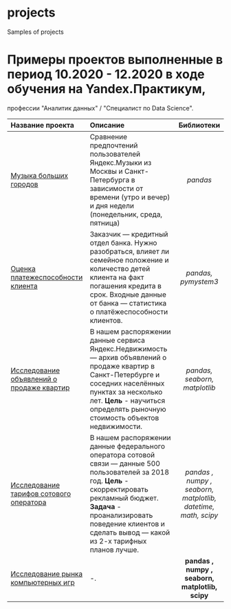 # projects
Samples of projects

# Примеры проектов выполненные в период 10.2020 - 12.2020 в ходе обучения на Yandex.Практикум,
профессии "Аналитик данных" / "Специалист по Data Science".

| Название проекта              | Описание           | Библиотеки                    |
| :-------------------- | :--------------------- |:---------------------------:|
|  [Музыка больших городов](./project_spr01.ipynb) | Сравнение предпочтений пользователей Яндекс.Музыки из Москвы и Санкт-Петербурга в зависимости от времени (утро и вечер) и дня недели (понедельник, среда, пятница)| *pandas* |
|[Оценка платежеспособности клиента](/project_spr02.ipynb)|Заказчик — кредитный отдел банка. Нужно разобраться, влияет ли семейное положение и количество детей клиента на факт погашения кредита в срок. Входные данные от банка — статистика о платёжеспособности клиентов.|*pandas,  pymystem3*|
|[Исследование объявлений о продаже квартир](/project_spr03.ipynb)|В нашем распоряжении данные сервиса Яндекс.Недвижимость — архив объявлений о продаже квартир в Санкт-Петербурге и соседних населённых пунктах за несколько лет. **Цель** - научиться определять рыночную стоимость объектов недвижимости.|*pandas, seaborn, matplotlib*|
|[Исследование тарифов сотового оператора](project_spr04.ipynb)|В нашем распоряжении данные федерального оператора сотовой связи — данные 500 пользователей за 2018 год. **Цель** - скорректировать рекламный бюджет. **Задача** - проанализировать поведение клиентов и сделать вывод — какой из 2-х тарифных планов лучше.|*pandas , numpy , seaborn, matplotlib, datetime, math, scipy*|
|[Исследование рынка компьютерных игр](project_spr05.ipynb)|-.|**pandas , numpy , seaborn, matplotlib, scipy**|


